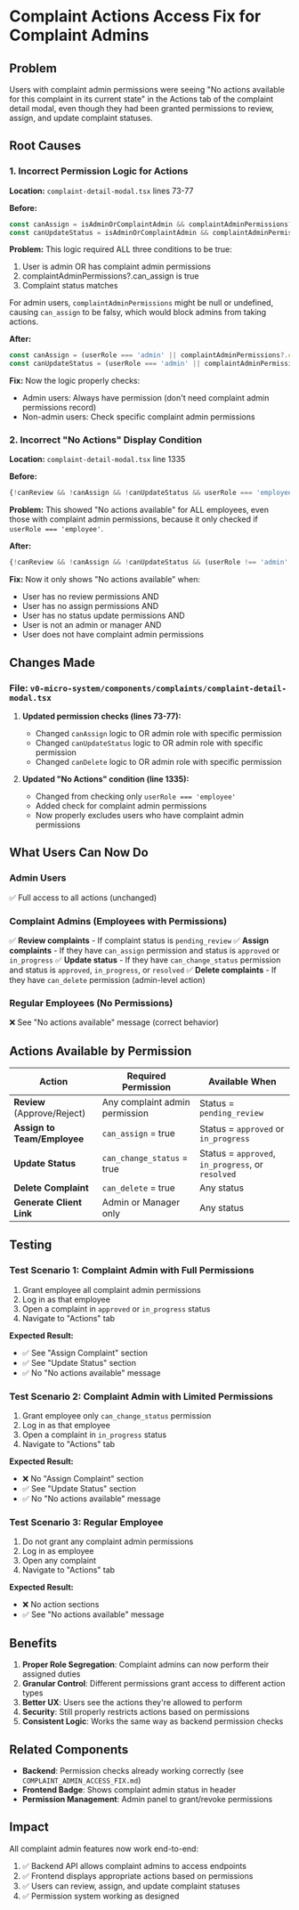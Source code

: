 # Complaint Actions Access Fix for Complaint Admins

## Problem
Users with complaint admin permissions were seeing "No actions available for this complaint in its current state" in the Actions tab of the complaint detail modal, even though they had been granted permissions to review, assign, and update complaint statuses.

## Root Causes

### 1. Incorrect Permission Logic for Actions
**Location:** `complaint-detail-modal.tsx` lines 73-77

**Before:**
```typescript
const canAssign = isAdminOrComplaintAdmin && complaintAdminPermissions?.can_assign && ['approved', 'in_progress'].includes(currentComplaint.status)
const canUpdateStatus = isAdminOrComplaintAdmin && complaintAdminPermissions?.can_change_status && ['approved', 'in_progress', 'resolved'].includes(currentComplaint.status)
```

**Problem:** This logic required ALL three conditions to be true:
1. User is admin OR has complaint admin permissions
2. complaintAdminPermissions?.can_assign is true
3. Complaint status matches

For admin users, `complaintAdminPermissions` might be null or undefined, causing `can_assign` to be falsy, which would block admins from taking actions.

**After:**
```typescript
const canAssign = (userRole === 'admin' || complaintAdminPermissions?.can_assign) && ['approved', 'in_progress'].includes(currentComplaint.status)
const canUpdateStatus = (userRole === 'admin' || complaintAdminPermissions?.can_change_status) && ['approved', 'in_progress', 'resolved'].includes(currentComplaint.status)
```

**Fix:** Now the logic properly checks:
- Admin users: Always have permission (don't need complaint admin permissions record)
- Non-admin users: Check specific complaint admin permissions

### 2. Incorrect "No Actions" Display Condition
**Location:** `complaint-detail-modal.tsx` line 1335

**Before:**
```typescript
{!canReview && !canAssign && !canUpdateStatus && userRole === 'employee' && (
```

**Problem:** This showed "No actions available" for ALL employees, even those with complaint admin permissions, because it only checked if `userRole === 'employee'`.

**After:**
```typescript
{!canReview && !canAssign && !canUpdateStatus && (userRole !== 'admin' && userRole !== 'manager') && !complaintAdminPermissions?.has_permission && (
```

**Fix:** Now it only shows "No actions available" when:
- User has no review permissions AND
- User has no assign permissions AND
- User has no status update permissions AND
- User is not an admin or manager AND
- User does not have complaint admin permissions

## Changes Made

### File: `v0-micro-system/components/complaints/complaint-detail-modal.tsx`

1. **Updated permission checks (lines 73-77):**
   - Changed `canAssign` logic to OR admin role with specific permission
   - Changed `canUpdateStatus` logic to OR admin role with specific permission
   - Changed `canDelete` logic to OR admin role with specific permission

2. **Updated "No Actions" condition (line 1335):**
   - Changed from checking only `userRole === 'employee'`
   - Added check for complaint admin permissions
   - Now properly excludes users who have complaint admin permissions

## What Users Can Now Do

### Admin Users
✅ Full access to all actions (unchanged)

### Complaint Admins (Employees with Permissions)
✅ **Review complaints** - If complaint status is `pending_review`
✅ **Assign complaints** - If they have `can_assign` permission and status is `approved` or `in_progress`
✅ **Update status** - If they have `can_change_status` permission and status is `approved`, `in_progress`, or `resolved`
✅ **Delete complaints** - If they have `can_delete` permission (admin-level action)

### Regular Employees (No Permissions)
❌ See "No actions available" message (correct behavior)

## Actions Available by Permission

| Action | Required Permission | Available When |
|--------|---------------------|---------------|
| **Review** (Approve/Reject) | Any complaint admin permission | Status = `pending_review` |
| **Assign to Team/Employee** | `can_assign` = true | Status = `approved` or `in_progress` |
| **Update Status** | `can_change_status` = true | Status = `approved`, `in_progress`, or `resolved` |
| **Delete Complaint** | `can_delete` = true | Any status |
| **Generate Client Link** | Admin or Manager only | Any status |

## Testing

### Test Scenario 1: Complaint Admin with Full Permissions
1. Grant employee all complaint admin permissions
2. Log in as that employee
3. Open a complaint in `approved` or `in_progress` status
4. Navigate to "Actions" tab

**Expected Result:**
- ✅ See "Assign Complaint" section
- ✅ See "Update Status" section
- ✅ No "No actions available" message

### Test Scenario 2: Complaint Admin with Limited Permissions
1. Grant employee only `can_change_status` permission
2. Log in as that employee
3. Open a complaint in `in_progress` status
4. Navigate to "Actions" tab

**Expected Result:**
- ❌ No "Assign Complaint" section
- ✅ See "Update Status" section
- ✅ No "No actions available" message

### Test Scenario 3: Regular Employee
1. Do not grant any complaint admin permissions
2. Log in as employee
3. Open any complaint
4. Navigate to "Actions" tab

**Expected Result:**
- ❌ No action sections
- ✅ See "No actions available" message

## Benefits

1. **Proper Role Segregation**: Complaint admins can now perform their assigned duties
2. **Granular Control**: Different permissions grant access to different action types
3. **Better UX**: Users see the actions they're allowed to perform
4. **Security**: Still properly restricts actions based on permissions
5. **Consistent Logic**: Works the same way as backend permission checks

## Related Components

- **Backend**: Permission checks already working correctly (see `COMPLAINT_ADMIN_ACCESS_FIX.md`)
- **Frontend Badge**: Shows complaint admin status in header
- **Permission Management**: Admin panel to grant/revoke permissions

## Impact

All complaint admin features now work end-to-end:
1. ✅ Backend API allows complaint admins to access endpoints
2. ✅ Frontend displays appropriate actions based on permissions
3. ✅ Users can review, assign, and update complaint statuses
4. ✅ Permission system working as designed
